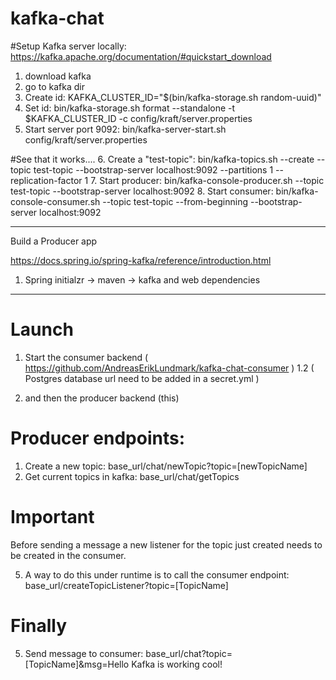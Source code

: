 # kafka-chat

#Setup Kafka server locally:
https://kafka.apache.org/documentation/#quickstart_download
1. download kafka
2. go to kafka dir
3. Create id: KAFKA_CLUSTER_ID="$(bin/kafka-storage.sh random-uuid)"
4. Set id: bin/kafka-storage.sh format --standalone -t $KAFKA_CLUSTER_ID -c config/kraft/server.properties
5. Start server port 9092: bin/kafka-server-start.sh config/kraft/server.properties

#See that it works.... 
6. Create a "test-topic": bin/kafka-topics.sh --create --topic test-topic --bootstrap-server localhost:9092 --partitions 1 --replication-factor 1
7. Start producer: bin/kafka-console-producer.sh --topic test-topic --bootstrap-server localhost:9092
8. Start consumer: bin/kafka-console-consumer.sh --topic test-topic --from-beginning --bootstrap-server localhost:9092

---------------------------------------------------------------------------------

Build a Producer app

https://docs.spring.io/spring-kafka/reference/introduction.html

1. Spring initialzr -> maven -> kafka and web dependencies
---------------------------------------------------------------------------------

# Launch
1. Start the consumer backend ( https://github.com/AndreasErikLundmark/kafka-chat-consumer )
1.2 ( Postgres database url need to be added in a secret.yml )

2. and then the producer backend (this)


# Producer endpoints:
1. Create a new topic: base_url/chat/newTopic?topic=[newTopicName]
2. Get current topics in kafka: base_url/chat/getTopics
 
# Important
Before sending a message a new listener for the topic just created needs to be created in the consumer.

5. A way to do this under runtime is to call the consumer endpoint: 
base_url/createTopicListener?topic=[TopicName]

# Finally
5. Send message to consumer: base_url/chat?topic=[TopicName]&msg=Hello Kafka is working cool!


